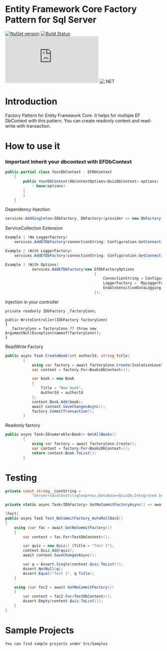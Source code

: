 # Entity Framework Core Factory Pattern for Sql Server

[![NuGet version](https://badge.fury.io/nu/EFDbFactory.Sql.svg)](https://badge.fury.io/nu/EFDbFactory.Sql)
[![Build Status](https://travis-ci.org/umairsyed613/EFDbFactory.Sql.svg?branch=master)](https://travis-ci.org/umairsyed613/EFDbFactory.Sql)
[![Nuget downloads (EFDbFactory.Sql)](https://img.shields.io/nuget/dt/EFDbFactory.Sql)](https://nuget.org/packages/EFDbFactory.Sql)
![.NET](https://github.com/umairsyed613/EFDbFactory.Sql/workflows/.NET/badge.svg)

# Introduction 
Factory Pattern for Entity Framework Core. It helps for multiple EF DbContext with this pattern.
You can create readonly context and read-write with transaction.

# How to use it
### Important Inherit your dbcontext with EFDbContext 
```csharp
public partial class YourDbContext : EFDbContext
    {
        public YourDbContext(DbContextOptions<QuizDbContext> options)
            : base(options)
        {
        }
    }
```

Dependency Injection
```csharp
services.AddSingleton<IDbFactory, DbFactory>(provider => new DbFactory(connectionString));
```

ServiceCollection Extension
```csharp
Example 1 (No LoggerFactory)
	services.AddEfDbFactory(connectionString: Configuration.GetConnectionString("DbConnection"));

Example 2 (With LoggerFactory)
	services.AddEfDbFactory(connectionString: Configuration.GetConnectionString("DbConnection"), loggerFactory: MyLoggerFactory, enableSensitiveDataLogging: true);

Example 3 (With Options)
            services.AddEfDbFactory(new EfDbFactoryOptions
                                        {
                                            ConnectionString = Configuration.GetConnectionString("DbConnection"),
                                            LoggerFactory =  MyLoggerFactory,
                                            EnableSensitiveDataLogging = true
                                        });
```

Injection in your controller
```
private readonly IDbFactory _factoryConn;

public WriteController(IDbFactory factoryConn)
{
  _factoryConn = factoryConn ?? throw new ArgumentNullException(nameof(factoryConn));
}
```
ReadWrite Factory
```csharp
public async Task CreateBook(int authorId, string title)
        {
            using var factory = await factoryConn.Create(IsolationLevel.Snapshot);
            var context = factory.For<BooksDbContext>();

            var book = new Book
            {
                Title = "New book",
                AuthorId = authorId
            };
            context.Book.Add(book);
            await context.SaveChangesAsync();
            factory.CommitTransaction();
        }
```
Readonly factory 
```csharp
public async Task<IEnumerable<Book>> GetAllBooks()
        {
            using var factory = await factoryConn.Create();
            var context = factory.For<BooksDbContext>();
            return context.Book.ToList();
        }
```

# Testing

```csharp
private const string _connString =
            "Server=localhost\\sqlexpress;Database=QuizDb;Integrated Security=True;Trusted_Connection=True;MultipleActiveResultSets=True;ConnectRetryCount=0";

private static async Task<IDbFactory> GetNoCommitFactoryAsync() => await new DbFactory(_connString).CreateNoCommit();

[Fact]
public async Task Test_NoCommitFactory_AutoRollBack()
{
    using (var fac = await GetNoCommitFactory())
    {
        var context = fac.For<TestDbContext>();

        var quiz = new Quiz() {Title = "Test 1"};
        context.Quiz.Add(quiz);
        await context.SaveChangesAsync();

        var q = Assert.Single(context.Quiz.ToList());
        Assert.NotNull(q);
        Assert.Equal("Test 1", q.Title);
    }

    using (var fac2 = await GetNoCommitFactory())
    {
        var context = fac2.For<TestDbContext>();
        Assert.Empty(context.Quiz.ToList());
    }
}

```

# Sample Projects
```
You can find sample projects under Src/Samples
```
